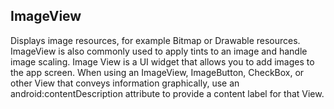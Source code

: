 ## ImageView 

Displays image resources, for example Bitmap or Drawable resources. ImageView is also commonly used to apply tints to an image and handle image scaling.
Image View is a UI widget that allows you to add images to the app screen. When using an ImageView, ImageButton, CheckBox, or other View that conveys 
information graphically, use an android:contentDescription attribute to provide a content label for that View.   
   
